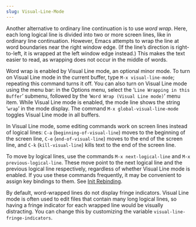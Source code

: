 ```yaml
---
slug: Visual-Line-Mode
---
```


Another alternative to ordinary line continuation is to use *word wrap*. Here, each long logical line is divided into two or more screen lines, like in ordinary line continuation. However, Emacs attempts to wrap the line at word boundaries near the right window edge. (If the line’s direction is right-to-left, it is wrapped at the left window edge instead.) This makes the text easier to read, as wrapping does not occur in the middle of words.

Word wrap is enabled by Visual Line mode, an optional minor mode. To turn on Visual Line mode in the current buffer, type `M-x visual-line-mode`; repeating this command turns it off. You can also turn on Visual Line mode using the menu bar: in the Options menu, select the ‘`Line Wrapping in this Buffer`’ submenu, followed by the ‘`Word Wrap (Visual Line mode)`’ menu item. While Visual Line mode is enabled, the mode line shows the string ‘`wrap`’ in the mode display. The command `M-x global-visual-line-mode` toggles Visual Line mode in all buffers.

In Visual Line mode, some editing commands work on screen lines instead of logical lines: `C-a` (`beginning-of-visual-line`) moves to the beginning of the screen line, `C-e` (`end-of-visual-line`) moves to the end of the screen line, and `C-k` (`kill-visual-line`) kills text to the end of the screen line.

To move by logical lines, use the commands `M-x next-logical-line` and `M-x previous-logical-line`. These move point to the next logical line and the previous logical line respectively, regardless of whether Visual Line mode is enabled. If you use these commands frequently, it may be convenient to assign key bindings to them. See [Init Rebinding](Init-Rebinding).

By default, word-wrapped lines do not display fringe indicators. Visual Line mode is often used to edit files that contain many long logical lines, so having a fringe indicator for each wrapped line would be visually distracting. You can change this by customizing the variable `visual-line-fringe-indicators`.
